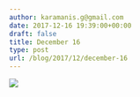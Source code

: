 ```yaml
---
author: karamanis.g@gmail.com
date: 2017-12-16 19:39:00+00:00
draft: false
title: December 16
type: post
url: /blog/2017/12/december-16
---
```




  
   ![](/images/2017-12-16-201712december-16/IMG_3329.jpg)

  


